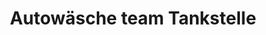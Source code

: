 ---
title: "Autowäsche team Tankstelle"
url: /ahrensboek/autowaesche-team-tankstelle/
shop: Autohaus
---